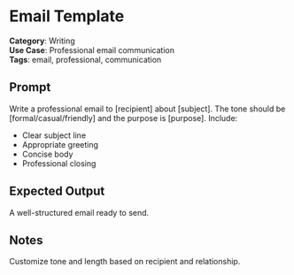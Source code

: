 # Email Template

**Category**: Writing  
**Use Case**: Professional email communication  
**Tags**: email, professional, communication

## Prompt

Write a professional email to [recipient] about [subject]. The tone should be [formal/casual/friendly] and the purpose is [purpose]. Include:
- Clear subject line
- Appropriate greeting
- Concise body
- Professional closing

## Expected Output

A well-structured email ready to send.

## Notes

Customize tone and length based on recipient and relationship. 